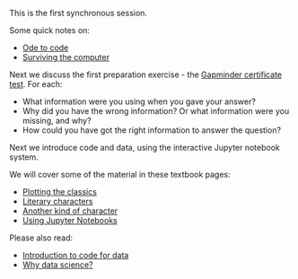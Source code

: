 This is the first synchronous session.

Some quick notes on:

* [Ode to code](https://lisds.github.io/textbook/code-basics/to_code.html)
* [Surviving the computer](https://lisds.github.io/textbook/intro/surviving_computers.html)

Next we discuss the first preparation exercise - the [Gapminder certificate
test](https://upgrader.gapminder.org/c/sdg-world-un-goals/).  For each:

* What information were you using when you gave your answer?
* Why did you have the wrong information?  Or what information were you missing, and why?
* How could you have got the right information to answer the question?

Next we introduce code and data, using the interactive Jupyter notebook system.

We will cover some of the material in these textbook pages:

* [Plotting the classics](https://lisds.github.io/textbook/intro/Plotting_the_Classics.html)
* [Literary characters](https://lisds.github.io/textbook/intro/Literary_Characters.html)
* [Another kind of character](https://lisds.github.io/textbook/intro/Another_Kind_Of_Character.html)
* [Using Jupyter Notebooks](https://lisds.github.io/textbook/intro/using_jupyter.html)

Please also read:

* [Introduction to code for data](https://lisds.github.io/textbook/intro.html)
* [Why data
  science?](https://lisds.github.io/textbook/intro/why-data-science.html)
